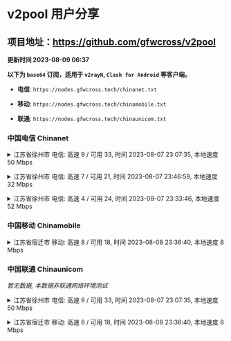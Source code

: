 # v2pool 用户分享
## 项目地址：<https://github.com/gfwcross/v2pool>
**更新时间 2023-08-09 06:37**


**以下为 `base64` 订阅，适用于 `v2rayN`, `Clash for Android` 等客户端。**

- **电信**: `https://nodes.gfwcross.tech/chinanet.txt`

- **移动**: `https://nodes.gfwcross.tech/chinamobile.txt`

- **联通**: `https://nodes.gfwcross.tech/chinaunicom.txt`


### 中国电信 Chinanet
<details><summary>江苏省徐州市 电信: 高速 9 / 可用 33, 时间 2023-08-07 23:07:35, 本地速度 50 Mbps</summary><p>可用节点订阅：https://transfer.sh/O942rXoCjN/running.txt<br>高速节点订阅：https://transfer.sh/TgoiHk9FQW/good.txt<br>低延迟节点订阅：https://transfer.sh/f9KsflASn0/low_delay.txt</p></details>
<p></p><details><summary>江苏省徐州市 电信: 高速 7 / 可用 21, 时间 2023-08-07 23:46:59, 本地速度 32 Mbps</summary><p>可用节点订阅：https://transfer.sh/insHskC0rk/running.txt<br>高速节点订阅：https://transfer.sh/9AmF1gNv0J/good.txt<br>低延迟节点订阅：https://transfer.sh/z9PdR5EMUK/low_delay.txt</p></details>
<p></p><details><summary>江苏省徐州市 电信: 高速 4 / 可用 24, 时间 2023-08-07 23:33:46, 本地速度 52 Mbps</summary><p>可用节点订阅：https://transfer.sh/WjOl8DziT2/running.txt<br>高速节点订阅：https://transfer.sh/XmW4xqKGcT/good.txt<br>低延迟节点订阅：https://transfer.sh/s01a77xiwY/low_delay.txt</p></details>
<p></p>

### 中国移动 Chinamobile
<details><summary>江苏省宿迁市 移动: 高速 8 / 可用 18, 时间 2023-08-08 23:36:40, 本地速度 8 Mbps</summary><p>可用节点订阅：https://transfer.sh/t6dFug9Wr6/running.txt<br>高速节点订阅：https://transfer.sh/HgweAI1Hjx/good.txt<br>低延迟节点订阅：https://transfer.sh/dffP8Fx6JW/low_delay.txt</p></details>
<p></p>

### 中国联通 Chinaunicom
<i>暂无数据, 本数据非联通网络环境测试</i>
<details><summary>江苏省徐州市 电信: 高速 9 / 可用 33, 时间 2023-08-07 23:07:35, 本地速度 50 Mbps</summary><p>可用节点订阅：https://transfer.sh/O942rXoCjN/running.txt<br>高速节点订阅：https://transfer.sh/TgoiHk9FQW/good.txt<br>低延迟节点订阅：https://transfer.sh/f9KsflASn0/low_delay.txt</p></details>
<p></p><details><summary>江苏省宿迁市 移动: 高速 8 / 可用 18, 时间 2023-08-08 23:36:40, 本地速度 8 Mbps</summary><p>可用节点订阅：https://transfer.sh/t6dFug9Wr6/running.txt<br>高速节点订阅：https://transfer.sh/HgweAI1Hjx/good.txt<br>低延迟节点订阅：https://transfer.sh/dffP8Fx6JW/low_delay.txt</p></details>
<p></p>
